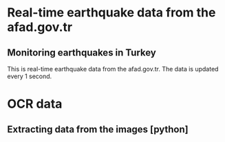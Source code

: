# Real-time earthquake data from the afad.gov.tr
## Monitoring earthquakes in Turkey

This is real-time earthquake data from the afad.gov.tr. The data is updated every 1 second.

# OCR data
## Extracting data from the images [python]
